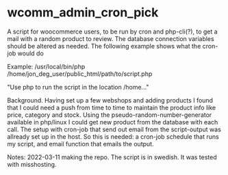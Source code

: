 # wcomm_admin_cron_pick
A script for woocommerce users, to be run by cron and php-cli(?), to get a mail with a random product to review.
The database connection variables should be altered as needed.
The following example shows what the cron-job would do

Example:
/usr/local/bin/php /home/jon_deg_user/public_html/path/to/script.php

"Use php to run the script in the location /home..."

Background.
Having set up a few webshops and adding products I found that I could need a push from time to time to maintain the product info like price, category and stock.
Using the pseudo-random-number-generator available in php/linux I could get new product from the database with each call. The setup with cron-job that send out email from the script-output was allready set up in the host. So this is needed: a cron-job schedule that runs my script, and email function that emails the output.

Notes:
2022-03-11 making the repo. The script is in swedish. It was tested with misshosting.
